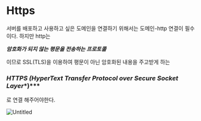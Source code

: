 # Https

서버를 배포하고 사용하고 싶은 도메인을 연결하기 위해서는 도메인-http 연결이 필수이다. 하지만 http는

***암호화가 되지 않는 평문을 전송하는 프로토콜***

이므로 SSL(TLS)을 이용하여 평문이 아닌 암호화된 내용을 주고받게 하는 

### ***HTTPS*** ***(H**yper**T**ext **T**ransfer **P**rotocol over **S**ecure Socket Layer**)***

로 연결 해주어야한다.

![Untitled](../../../../../../Downloads/Export-de55d96f-bbae-4c99-8e37-db659fd210c4/HotBody%201e943056db35429795c61e4f93b846ed/Https%202b816148f82643e1a122838e342ec641/Untitled.png)